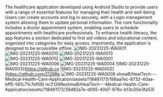 The healthcare application developed using Android Studio to provide users with a range of essential features for managing their health and well-being. Users can create accounts and log in securely, with a Login management system allowing them to update personal information. The core functionality includes a doctor appointment system, enabling users to schedule appointments with healthcare professionals. To enhance health literacy, the app features a section dedicated to first aid videos and educational content, organized into categories for easy access. Importantly, the application is designed to be accessible offline.
![IMG-20231225-WA0011](https://github.com/2126ReshmaB/HealTech---Medical-Health-Care-Application/assets/118461173/8466d244-8172-426c-8ab7-67ca1844eefd)
![IMG-20231225-WA0010](https://github.com/2126ReshmaB/HealTech---Medical-Health-Care-Application/assets/118461173/fcfca5e9-3185-45c2-98b2-99b78d2df5da)
![IMG-20231225-WA0013](https://github.com/2126ReshmaB/HealTech---Medical-Health-Care-Application/assets/118461173/2c0e5f00-d930-4bd4-9bb1-304bad4e2487)
![IMG-20231225-WA0012](https://github.com/2126ReshmaB/HealTech---Medical-Health-Care-Application/assets/118461173/fcb7067f-63d1-4920-9a9b-a2bfebcc44be)
![IMG-20231225-WA0001](https://github.com/2126ReshmaB/HealTech---Medical-Health-Care-Application/assets/118461173/31cf1782-025d-4ebb-81da-87ba1878eee5)
![IMG-20231225-WA0006](https://github.com/2126ReshmaB/HealTech---Medical-Health-Care-Application/assets/118461173/4319e4d1-e507-4abc-8536-a18f483b4878)
![IMG-20231225-WA0004](https://github.com/2126ReshmaB/HealTech---Medical-Health-Care-Application/assets/118461173/d74de104-f299-419e-a0a2-cce3447d7b02)
![IMG-20231225-WA0003](https://github.co
![IMG-20231225-WA0002](https://github.com/2126Re
![IMG-20231225-WA0008](https://github.com/2126ReshmaB/HealTech---Medical-Health-Care-Application/assets/118461173/934a0092-192a-449b-b6b3-d16e28046bde)
shmaB/HealTech---Medical-Health-Care-Application/assets/118461173/198aa7ec-8732-40aa-bff5-561c71c7ef09)
m/2126ReshmaB/HealTech---Medical-Health-Care-Application/assets/118461173/39d82a7e-d065-40d7-876c-b13c00e3fa53)

